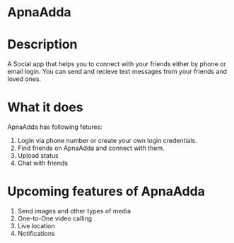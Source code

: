 # ApnaAdda
# Description
A Social app that helps you to connect with your friends either by phone or email login. You can send and recieve text messages from your friends and loved ones.
# What it does
ApnaAdda has following fetures:
  1. Login via phone number or create your own login credentials.
  2. Find friends on ApnaAdda and connect with them.
  3. Upload status
  4. Chat with friends
# Upcoming features of ApnaAdda
  1. Send images and other types of media
  2. One-to-One video calling
  3. Live location
  4. Notifications
